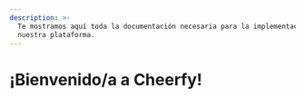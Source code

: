 ```yaml
---
description: >-
  Te mostramos aquí toda la documentación necesaria para la implementación de
  nuestra plataforma.
---
```


# ¡Bienvenido/a a Cheerfy!



